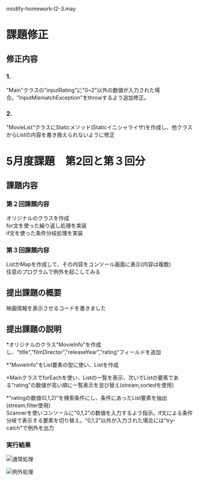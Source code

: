  modify-homework-l2-3.may
# 課題修正

## 修正内容
### 1.
"Main"クラスの"inputRating"に"0~2"以外の数値が入力された場合。"InputMismatchException"をthrowするよう追加修正。

### 2.
"MovieList"クラスにStaticメソッド(Staticイニシャライザ)を作成し、他クラスからListの内容を書き換えられないように修正

# 5月度課題　第2回と第３回分

## 課題内容
### 第２回課題内容
オリジナルのクラスを作成  
for文を使った繰り返し処理を実装  
if文を使った条件分岐処理を実装  

### 第３回課題内容
ListかMapを作成して、その内容をコンソール画面に表示(内容は複数)  
任意のプログラムで例外を起こしてみる　　
　　
## 提出課題の概要　　
映画情報を表示させるコードを書きました

## 提出課題の説明  
*オリジナルのクラス"MovieInfo"を作成し、"title","filmDirector","releaseYear","rating"フィールドを追加  

*"MovieInfo"をList要素の型に使い、Listを作成  

*MainクラスでforEachを使い、Listの一覧を表示、次いでListの要素である"rating"の数値が高い順に一覧表示を並び替え(stream,sortedを使用)  

*"ratingの数値(0,1,2)"を検索条件にし、条件にあったList要素を抽出(stream,filter使用)  
Scannerを使いコンソールに"0,1,2"の数値を入力するよう指示。if文による条件分岐で表示する要素を切り替え。"0,1,2"以外が入力された場合には"try-catch"で例外を出力

### 実行結果
![通常処理](https://user-images.githubusercontent.com/103630732/171875025-f3634eb1-023e-4d4f-b6a3-66ba9d3a2ef5.png)  
  
![例外処理](https://user-images.githubusercontent.com/103630732/171875111-c7623131-5b7d-4933-a80a-a2d5f139315d.png)

